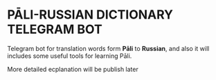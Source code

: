 # PĀLI-RUSSIAN DICTIONARY TELEGRAM BOT

Telegram bot for translation words form <b>Pāli</b> to <b>Russian</b>, and also it will includes some useful tools for learning Pāli.

More detailed ecplanation will be publish later
